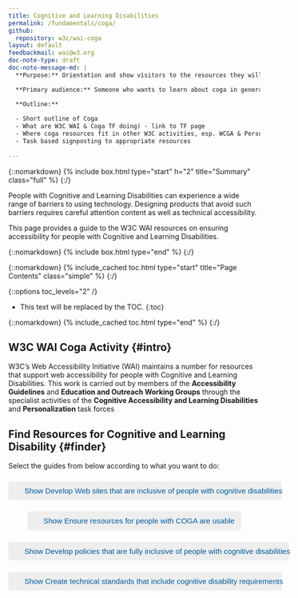```yaml
---
title: Cognitive and Learning Disabilities
permalink: /fundamentals/coga/
github:
  repository: w3c/wai-coga
layout: default
feedbackmail: wai@w3.org
doc-note-type: draft
doc-note-message-md: |
  **Purpose:** Orientation and show visitors to the resources they will find useful for their task in hand.

  **Primary audience:** Someone who wants to learn about coga in general or in order to perform a task.

  **Outline:**
  
  - Short outline of Coga
  - What are W3C WAI & Coga TF doing) - link to TF page
  - Where coga resources fit in other W3C activities, esp. WCGA & Personalization
  - Task based signposting to appropriate resources
  
---
```


{::nomarkdown}
{% include box.html type="start" h="2" title="Summary" class="full" %}
{:/}

People with Cognitive and Learning Disabilities can experience a wide range of barriers to using technology.
Designing products that avoid such barriers requires careful attention content as well as technical accessibility.

This page provides a guide to the W3C WAI resources on ensuring accessibility for people with Cognitive and Learning Disabilities.

{::nomarkdown}
{% include box.html type="end" %}
{:/}

{::nomarkdown}
{% include_cached toc.html type="start" title="Page Contents" class="simple" %}
{:/}

{::options toc_levels="2" /}

- This text will be replaced by the TOC.
{:toc}

{::nomarkdown}
{% include_cached toc.html type="end" %}
{:/}

## W3C WAI Coga Activity {#intro}

W3C’s Web Accessibility Initiative (WAI) maintains a number for resources that support web accessibility for people with Cognitive and Learning Disabilities. This work is carried out by members of the **Accessibility Guidelines** and **Education and Outreach Working Groups** through the specialist activities of the **Cognitive Accessibility and Learning Disabilities** and **Personalization** task forces

## Find Resources for Cognitive and Learning Disability {#finder}

Select the guides from below according to what you want to do:
<aside class="box box-large">
  <header class="box-h box-h-large">
    <h3>
      <button
        aria-expanded="false"
        data-toggle="collapse"
        data-target="#include" >
        <span class="word-show">
         <svg
            aria-hidden="true"
            class="i-chevron-right">
            <use
              xlink:href="{{ "/content-images/wai-coga/icons.svg#icon-chevron-right" | relative_url }}"
            ></use>
          </svg>
          Show</span
        ><span class="word-hide"
          ><svg
            aria-hidden="true"
            class="i-chevron-down"
          >
            <use
              xlink:href="{{ "/content-images/wai-coga/icons.svg#icon-chevron-down" | relative_url }}"
            ></use>
          </svg>
          Hide</span
        >
        Develop Web sites that are inclusive of people
        with cognitive disabilities
      </button>
      <div
        style="font-size: 16px"
        id="include"
        class="collapse"
      >
        <div style="padding:.5em">
          <h4 id="wcag">
            These resources are useful for
            procurers, designers and developers
          </h4>
          <ul>
            <li>
              &nbsp;
              <a href="./"
                >WAI Website - Introducing
                Cognitive and Learning
                Disabilities</a
              >
            </li>
            <li>
              &nbsp;
              <a
                href="https://w3c.github.io/coga/design/"
                >TR - Design Guide For Making
                Content For People With
                Cognitive Learning
                Disabilities</a
              >.
            </li>
          </ul>
        </div>
      </div>
    </h3>
    <h3 id="wcag">
      <button
        aria-expanded="false"
        data-toggle="collapse"
        data-target="#usable"
      >
        <span class="word-show"
          ><svg
            aria-hidden="true"
            class="i-chevron-right"
          >
            <use
              xlink:href="./icons.svg#icon-chevron-right"
            ></use>
          </svg>
          Show</span
        ><span class="word-hide"
          ><svg
            aria-hidden="true"
            class="i-chevron-down"
          >
            <use
              xlink:href="./icons.svg#icon-chevron-down"
            ></use>
          </svg>
          Hide</span
        >
        Ensure resources for people with COGA are usable
      </button>
      <div
        style="font-size: 16px"
        id="usable"
        class="collapse"
      >
        <div style="padding:.5em"></div>
        Lorem ipsum dolor sit amet, consectetur
        adipiscing elit, sed do eiusmod tempor
        incididunt ut labore et dolore magna aliqua. Ut
        enim ad minim veniam, quis nostrud exercitation
        ullamco laboris nisi ut aliquip ex ea commodo
        consequat. Duis aute irure dolor in
        reprehenderit in voluptate velit esse cillum
        dolore eu fugiat nulla pariatur. Excepteur sint
        occaecat cupidatat non proident, sunt in culpa
        qui officia deserunt mollit anim id est laborum.
      </div>
    </h3>
    <h3>
      <button
        aria-expanded="false"
        data-toggle="collapse"
        data-target="#policies"
      >
        <span class="word-show"
          ><svg
            aria-hidden="true"
            class="i-chevron-right"
          >
            <use
              xlink:href="./icons.svg#icon-chevron-right"
            ></use>
          </svg>
          Show</span
        ><span class="word-hide"
          ><svg
            aria-hidden="true"
            class="i-chevron-down"
          >
            <use
              xlink:href="./icons.svg#icon-chevron-down"
            ></use>
          </svg>
          Hide</span
        >
        Develop policies that are fully inclusive of
        people with cognitive disabilities
      </button>
      <div
        style="font-size: 16px"
        id="policies"
        class="collapse"
      >
        <div style="padding:.5em"></div>
        Lorem ipsum dolor sit amet, consectetur
        adipiscing elit, sed do eiusmod tempor
        incididunt ut labore et dolore magna aliqua. Ut
        enim ad minim veniam, quis nostrud exercitation
        ullamco laboris nisi ut aliquip ex ea commodo
        consequat. Duis aute irure dolor in
        reprehenderit in voluptate velit esse cillum
        dolore eu fugiat nulla pariatur. Excepteur sint
        occaecat cupidatat non proident, sunt in culpa
        qui officia deserunt mollit anim id est laborum.
      </div>
    </h3>
    <h3>
      <button
        aria-expanded="false"
        data-toggle="collapse"
        data-target="#specs"
      >
        <span class="word-show"
          ><svg
            aria-hidden="true"
            class="i-chevron-right"
          >
            <use
              xlink:href="./icons.svg#icon-chevron-right"
            ></use>
          </svg>
          Show</span
        ><span class="word-hide"
          ><svg
            aria-hidden="true"
            class="i-chevron-down"
          >
            <use
              xlink:href="./icons.svg#icon-chevron-down"
            ></use>
          </svg>
          Hide</span
        >
        Create technical standards that include
        cognitive disability requirements
      </button>
      <div
        style="font-size: 16px"
        id="specs"
        class="collapse"
      >
        <div style="padding:.5em"></div>
        Lorem ipsum dolor sit amet, consectetur
        adipiscing elit, sed do eiusmod tempor
        incididunt ut labore et dolore magna aliqua. Ut
        enim ad minim veniam, quis nostrud exercitation
        ullamco laboris nisi ut aliquip ex ea commodo
        consequat. Duis aute irure dolor in
        reprehenderit in voluptate velit esse cillum
        dolore eu fugiat nulla pariatur. Excepteur sint
        occaecat cupidatat non proident, sunt in culpa
        qui officia deserunt mollit anim id est laborum.
      </div>
    </h3>
  </header>
</aside>

<style>
.collapse {
	display: block;
	max-height: 0px;
	overflow: hidden;
	transition: max-height .5s cubic-bezier(0, 1, 0, 1);
}
.collapse.show {
	max-height: 99em;
	transition: max-height .5s ease-in-out;
}

[aria-expanded] .word-show, [aria-expanded=true] [aria-expanded] .word-show {
	display: inline;
	pointer-events: none;}

[aria-expanded] .word-hide, [aria-expanded=true] [aria-expanded] .word-hide {
	display: none;pointer-events: none; }

[aria-expanded=true] .word-show, [aria-expanded=true] [aria-expanded=true] .word-show {
	display: none; pointer-events: none;}

[aria-expanded=true] .word-hide, [aria-expanded=true] [aria-expanded=true] .word-hide {
	display: inline;pointer-events: none; }

[data-toggle="collapse"] {
	border-bottom-right-radius: 0;
	border-top-right-radius: 0;
	margin-left: 0;
	position: relative;
	color: #005A9C;
    background-color: #eee;
    border-color: #e1e1e1;
	text-align: left;
	box-sizing: border-box;

	display: inline-block;
    margin-bottom: 0;
    font-weight: normal;
    vertical-align: middle;
     touch-action: manipulation;
    cursor: pointer;
    background-image: none;
    border: 1px solid transparent;
    white-space: nowrap;
    padding: 6px 12px;
    font-size: 0.9375rem;
    line-height: 1.55;
    border-radius: 3px;
	user-select: none;


}

[data-toggle="collapse"] span {
box-sizing: border-box;
}

[data-toggle="collapse"]:hover, [data-toggle="collapse"]:focus{
    color: #00375f;
    background-color: #e1e1e1;
    border-color: #c3c3c3;
}
[data-toggle="collapse"]:hover, [data-toggle="collapse"]:focus{
    color: #333;
    text-decoration: none;
}


[class^="i-"] {
	box-sizing: border-box;
	overflow: hidden;
    width: 1em;
    height: 1em;
    fill: currentColor;
    vertical-align: middle;
	margin-top: -.25em;
	height:15px;
	width:15px;
	color: #00375f;
}
</style>

<script>
// map our commands to the classList methods
const fnmap = {
	toggle: "toggle",
	show: "add",
	hide: "remove"
};

const collapse = (selector, cmd) => {
	const targets = Array.from(document.querySelectorAll(selector));
	targets.forEach(target => {
		target.classList[fnmap[cmd]]("show");
	});
};

// Grab all the trigger elements on the page
const triggers = Array.from(
	document.querySelectorAll('[data-toggle="collapse"]')
);

// Listen for click events, but only on our triggers
window.addEventListener(
	"click",
	ev => {
		const elm = ev.target;
		if (triggers.includes(elm)) {
			// Update the Button state
			const expanded =
				(elm.getAttribute("aria-expanded") || "false") != "false";
			elm.setAttribute("aria-expanded", expanded ? "false" : "true");
			// hide/show selected elements
			const selector = elm.getAttribute("data-target");
			collapse(selector, "toggle");
		}
	},
	false
);
</script>